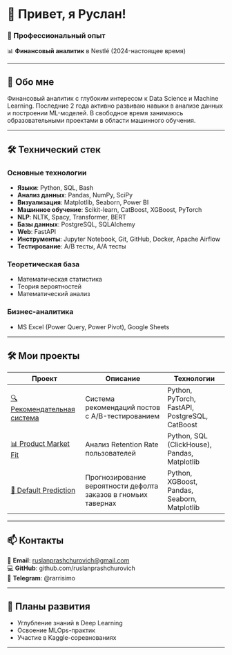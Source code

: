 # 👋 Привет, я Руслан!

### 💼 Профессиональный опыт

📊 **Финансовый аналитик** в Nestlé (2024-настоящее время)

---

## 🚀 Обо мне

Финансовый аналитик с глубоким интересом к Data Science и Machine Learning. Последние 2 года активно развиваю навыки в анализе данных и построении ML-моделей. В свободное время занимаюсь образовательными проектами в области машинного обучения.

---

## 🛠️ Технический стек

### Основные технологии

- **Языки**: Python, SQL, Bash
- **Анализ данных**: Pandas, NumPy, SciPy
- **Визуализация**: Matplotlib, Seaborn, Power BI
- **Машинное обучение**: Scikit-learn, CatBoost, XGBoost, PyTorch
- **NLP**: NLTK, Spacy, Transformer, BERT
- **Базы данных**: PostgreSQL, SQLAlchemy
- **Web**: FastAPI
- **Инструменты**: Jupyter Notebook, Git, GitHub, Docker, Apache Airflow
- **Тестирование**: A/B тесты, A/A тесты

### Теоретическая база

- Математическая статистика
- Теория вероятностей
- Математический анализ

### Бизнес-аналитика

- MS Excel (Power Query, Power Pivot), Google Sheets

---

## 🛠️ Мои проекты

| Проект                                           | Описание                                                       | Технологии                                     |
| ------------------------------------------------ | -------------------------------------------------------------- | ---------------------------------------------- |
| [🔍 Рекомендательная система](projects/Project1) | Система рекомендаций постов с A/B-тестированием                | Python, PyTorch, FastAPI, PostgreSQL, CatBoost |
| [📊 Product Market Fit](projects/Project2)       | Анализ Retention Rate пользователей                            | Python, SQL (ClickHouse), Pandas, Matplotlib   |
| [🍻 Default Prediction](projects/Project3)       | Прогнозирование вероятности дефолта заказов в гномьих тавернах | Python, XGBoost, Pandas, Seaborn, Matplotlib   |

---

## 📫 Контакты

📧 **Email**: ruslanprashchurovich@gmail.com  
💻 **GitHub**: github.com/ruslanprashchurovich  
📱 **Telegram**: @rarrisimo

---

## 🎯 Планы развития

- Углубление знаний в Deep Learning
- Освоение MLOps-практик
- Участие в Kaggle-соревнованиях

---
